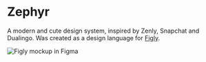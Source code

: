 # Zephyr

A modern and cute design system, inspired by Zenly, Snapchat and Dualingo. Was created as a design language for [Figly](https://figly.ru/).

![Figly mockup in Figma](https://user-images.githubusercontent.com/25728414/166345247-8ed63a0e-0218-4657-859c-bc23e14c1e7b.png)
